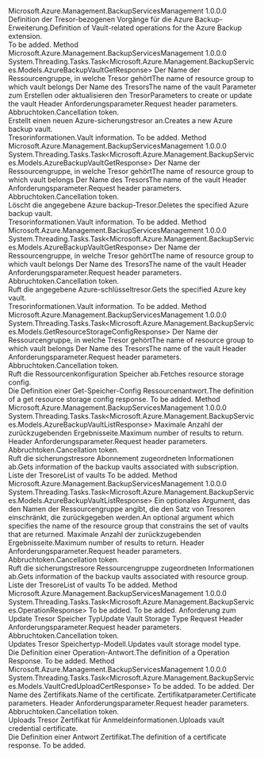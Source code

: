 <Type Name="IVaultOperations" FullName="Microsoft.Azure.Management.BackupServices.IVaultOperations">
  <TypeSignature Language="C#" Value="public interface IVaultOperations" />
  <TypeSignature Language="ILAsm" Value=".class public interface auto ansi abstract IVaultOperations" />
  <TypeSignature Language="DocId" Value="T:Microsoft.Azure.Management.BackupServices.IVaultOperations" />
  <TypeSignature Language="VB.NET" Value="Public Interface IVaultOperations" />
  <TypeSignature Language="F#" Value="type IVaultOperations = interface" />
  <AssemblyInfo>
    <AssemblyName>Microsoft.Azure.Management.BackupServicesManagement</AssemblyName>
    <AssemblyVersion>1.0.0.0</AssemblyVersion>
  </AssemblyInfo>
  <Interfaces />
  <Docs>
    <summary>
            <span data-ttu-id="308e8-101">Definition der Tresor-bezogenen Vorgänge für die Azure Backup-Erweiterung.</span><span class="sxs-lookup"><span data-stu-id="308e8-101">Definition of Vault-related operations for the Azure Backup extension.</span></span>
            </summary>
    <remarks>To be added.</remarks>
  </Docs>
  <Members>
    <Member MemberName="CreateOrUpdateAsync">
      <MemberSignature Language="C#" Value="public System.Threading.Tasks.Task&lt;Microsoft.Azure.Management.BackupServices.Models.AzureBackupVaultGetResponse&gt; CreateOrUpdateAsync (string resourceGroupName, string resourceName, Microsoft.Azure.Management.BackupServices.Models.AzureBackupVaultCreateOrUpdateParameters parameters, Microsoft.Azure.Management.BackupServices.Models.CustomRequestHeaders customRequestHeaders, System.Threading.CancellationToken cancellationToken);" />
      <MemberSignature Language="ILAsm" Value=".method public hidebysig newslot virtual instance class System.Threading.Tasks.Task`1&lt;class Microsoft.Azure.Management.BackupServices.Models.AzureBackupVaultGetResponse&gt; CreateOrUpdateAsync(string resourceGroupName, string resourceName, class Microsoft.Azure.Management.BackupServices.Models.AzureBackupVaultCreateOrUpdateParameters parameters, class Microsoft.Azure.Management.BackupServices.Models.CustomRequestHeaders customRequestHeaders, valuetype System.Threading.CancellationToken cancellationToken) cil managed" />
      <MemberSignature Language="DocId" Value="M:Microsoft.Azure.Management.BackupServices.IVaultOperations.CreateOrUpdateAsync(System.String,System.String,Microsoft.Azure.Management.BackupServices.Models.AzureBackupVaultCreateOrUpdateParameters,Microsoft.Azure.Management.BackupServices.Models.CustomRequestHeaders,System.Threading.CancellationToken)" />
      <MemberSignature Language="F#" Value="abstract member CreateOrUpdateAsync : string * string * Microsoft.Azure.Management.BackupServices.Models.AzureBackupVaultCreateOrUpdateParameters * Microsoft.Azure.Management.BackupServices.Models.CustomRequestHeaders * System.Threading.CancellationToken -&gt; System.Threading.Tasks.Task&lt;Microsoft.Azure.Management.BackupServices.Models.AzureBackupVaultGetResponse&gt;" Usage="iVaultOperations.CreateOrUpdateAsync (resourceGroupName, resourceName, parameters, customRequestHeaders, cancellationToken)" />
      <MemberType>Method</MemberType>
      <AssemblyInfo>
        <AssemblyName>Microsoft.Azure.Management.BackupServicesManagement</AssemblyName>
        <AssemblyVersion>1.0.0.0</AssemblyVersion>
      </AssemblyInfo>
      <ReturnValue>
        <ReturnType>System.Threading.Tasks.Task&lt;Microsoft.Azure.Management.BackupServices.Models.AzureBackupVaultGetResponse&gt;</ReturnType>
      </ReturnValue>
      <Parameters>
        <Parameter Name="resourceGroupName" Type="System.String" />
        <Parameter Name="resourceName" Type="System.String" />
        <Parameter Name="parameters" Type="Microsoft.Azure.Management.BackupServices.Models.AzureBackupVaultCreateOrUpdateParameters" />
        <Parameter Name="customRequestHeaders" Type="Microsoft.Azure.Management.BackupServices.Models.CustomRequestHeaders" />
        <Parameter Name="cancellationToken" Type="System.Threading.CancellationToken" />
      </Parameters>
      <Docs>
        <param name="resourceGroupName">
            <span data-ttu-id="308e8-102">Der Name der Ressourcengruppe, in welche Tresor gehört</span><span class="sxs-lookup"><span data-stu-id="308e8-102">The name of resource group to which vault belongs</span></span>
            </param>
        <param name="resourceName">
            <span data-ttu-id="308e8-103">Der Name des Tresors</span><span class="sxs-lookup"><span data-stu-id="308e8-103">The name of the vault</span></span>
            </param>
        <param name="parameters">
            <span data-ttu-id="308e8-104">Parameter zum Erstellen oder aktualisieren den Tresor</span><span class="sxs-lookup"><span data-stu-id="308e8-104">Parameters to create or update the vault</span></span>
            </param>
        <param name="customRequestHeaders">
            <span data-ttu-id="308e8-105">Header Anforderungsparameter.</span><span class="sxs-lookup"><span data-stu-id="308e8-105">Request header parameters.</span></span>
            </param>
        <param name="cancellationToken">
            <span data-ttu-id="308e8-106">Abbruchtoken.</span><span class="sxs-lookup"><span data-stu-id="308e8-106">Cancellation token.</span></span>
            </param>
        <summary>
            <span data-ttu-id="308e8-107">Erstellt einen neuen Azure-sicherungstresor an.</span><span class="sxs-lookup"><span data-stu-id="308e8-107">Creates a new Azure backup vault.</span></span>
            </summary>
        <returns>
            <span data-ttu-id="308e8-108">Tresorinformationen.</span><span class="sxs-lookup"><span data-stu-id="308e8-108">Vault information.</span></span>
            </returns>
        <remarks>To be added.</remarks>
      </Docs>
    </Member>
    <Member MemberName="DeleteAsync">
      <MemberSignature Language="C#" Value="public System.Threading.Tasks.Task&lt;Microsoft.Azure.Management.BackupServices.Models.AzureBackupVaultGetResponse&gt; DeleteAsync (string resourceGroupName, string resourceName, Microsoft.Azure.Management.BackupServices.Models.CustomRequestHeaders customRequestHeaders, System.Threading.CancellationToken cancellationToken);" />
      <MemberSignature Language="ILAsm" Value=".method public hidebysig newslot virtual instance class System.Threading.Tasks.Task`1&lt;class Microsoft.Azure.Management.BackupServices.Models.AzureBackupVaultGetResponse&gt; DeleteAsync(string resourceGroupName, string resourceName, class Microsoft.Azure.Management.BackupServices.Models.CustomRequestHeaders customRequestHeaders, valuetype System.Threading.CancellationToken cancellationToken) cil managed" />
      <MemberSignature Language="DocId" Value="M:Microsoft.Azure.Management.BackupServices.IVaultOperations.DeleteAsync(System.String,System.String,Microsoft.Azure.Management.BackupServices.Models.CustomRequestHeaders,System.Threading.CancellationToken)" />
      <MemberSignature Language="F#" Value="abstract member DeleteAsync : string * string * Microsoft.Azure.Management.BackupServices.Models.CustomRequestHeaders * System.Threading.CancellationToken -&gt; System.Threading.Tasks.Task&lt;Microsoft.Azure.Management.BackupServices.Models.AzureBackupVaultGetResponse&gt;" Usage="iVaultOperations.DeleteAsync (resourceGroupName, resourceName, customRequestHeaders, cancellationToken)" />
      <MemberType>Method</MemberType>
      <AssemblyInfo>
        <AssemblyName>Microsoft.Azure.Management.BackupServicesManagement</AssemblyName>
        <AssemblyVersion>1.0.0.0</AssemblyVersion>
      </AssemblyInfo>
      <ReturnValue>
        <ReturnType>System.Threading.Tasks.Task&lt;Microsoft.Azure.Management.BackupServices.Models.AzureBackupVaultGetResponse&gt;</ReturnType>
      </ReturnValue>
      <Parameters>
        <Parameter Name="resourceGroupName" Type="System.String" />
        <Parameter Name="resourceName" Type="System.String" />
        <Parameter Name="customRequestHeaders" Type="Microsoft.Azure.Management.BackupServices.Models.CustomRequestHeaders" />
        <Parameter Name="cancellationToken" Type="System.Threading.CancellationToken" />
      </Parameters>
      <Docs>
        <param name="resourceGroupName">
            <span data-ttu-id="308e8-109">Der Name der Ressourcengruppe, in welche Tresor gehört</span><span class="sxs-lookup"><span data-stu-id="308e8-109">The name of resource group to which vault belongs</span></span>
            </param>
        <param name="resourceName">
            <span data-ttu-id="308e8-110">Der Name des Tresors</span><span class="sxs-lookup"><span data-stu-id="308e8-110">The name of the vault</span></span>
            </param>
        <param name="customRequestHeaders">
            <span data-ttu-id="308e8-111">Header Anforderungsparameter.</span><span class="sxs-lookup"><span data-stu-id="308e8-111">Request header parameters.</span></span>
            </param>
        <param name="cancellationToken">
            <span data-ttu-id="308e8-112">Abbruchtoken.</span><span class="sxs-lookup"><span data-stu-id="308e8-112">Cancellation token.</span></span>
            </param>
        <summary>
            <span data-ttu-id="308e8-113">Löscht die angegebene Azure backup-Tresor.</span><span class="sxs-lookup"><span data-stu-id="308e8-113">Deletes the specified Azure backup vault.</span></span>
            </summary>
        <returns>
            <span data-ttu-id="308e8-114">Tresorinformationen.</span><span class="sxs-lookup"><span data-stu-id="308e8-114">Vault information.</span></span>
            </returns>
        <remarks>To be added.</remarks>
      </Docs>
    </Member>
    <Member MemberName="GetAsync">
      <MemberSignature Language="C#" Value="public System.Threading.Tasks.Task&lt;Microsoft.Azure.Management.BackupServices.Models.AzureBackupVaultGetResponse&gt; GetAsync (string resourceGroupName, string resourceName, Microsoft.Azure.Management.BackupServices.Models.CustomRequestHeaders customRequestHeaders, System.Threading.CancellationToken cancellationToken);" />
      <MemberSignature Language="ILAsm" Value=".method public hidebysig newslot virtual instance class System.Threading.Tasks.Task`1&lt;class Microsoft.Azure.Management.BackupServices.Models.AzureBackupVaultGetResponse&gt; GetAsync(string resourceGroupName, string resourceName, class Microsoft.Azure.Management.BackupServices.Models.CustomRequestHeaders customRequestHeaders, valuetype System.Threading.CancellationToken cancellationToken) cil managed" />
      <MemberSignature Language="DocId" Value="M:Microsoft.Azure.Management.BackupServices.IVaultOperations.GetAsync(System.String,System.String,Microsoft.Azure.Management.BackupServices.Models.CustomRequestHeaders,System.Threading.CancellationToken)" />
      <MemberSignature Language="F#" Value="abstract member GetAsync : string * string * Microsoft.Azure.Management.BackupServices.Models.CustomRequestHeaders * System.Threading.CancellationToken -&gt; System.Threading.Tasks.Task&lt;Microsoft.Azure.Management.BackupServices.Models.AzureBackupVaultGetResponse&gt;" Usage="iVaultOperations.GetAsync (resourceGroupName, resourceName, customRequestHeaders, cancellationToken)" />
      <MemberType>Method</MemberType>
      <AssemblyInfo>
        <AssemblyName>Microsoft.Azure.Management.BackupServicesManagement</AssemblyName>
        <AssemblyVersion>1.0.0.0</AssemblyVersion>
      </AssemblyInfo>
      <ReturnValue>
        <ReturnType>System.Threading.Tasks.Task&lt;Microsoft.Azure.Management.BackupServices.Models.AzureBackupVaultGetResponse&gt;</ReturnType>
      </ReturnValue>
      <Parameters>
        <Parameter Name="resourceGroupName" Type="System.String" />
        <Parameter Name="resourceName" Type="System.String" />
        <Parameter Name="customRequestHeaders" Type="Microsoft.Azure.Management.BackupServices.Models.CustomRequestHeaders" />
        <Parameter Name="cancellationToken" Type="System.Threading.CancellationToken" />
      </Parameters>
      <Docs>
        <param name="resourceGroupName">
            <span data-ttu-id="308e8-115">Der Name der Ressourcengruppe, in welche Tresor gehört</span><span class="sxs-lookup"><span data-stu-id="308e8-115">The name of resource group to which vault belongs</span></span>
            </param>
        <param name="resourceName">
            <span data-ttu-id="308e8-116">Der Name des Tresors</span><span class="sxs-lookup"><span data-stu-id="308e8-116">The name of the vault</span></span>
            </param>
        <param name="customRequestHeaders">
            <span data-ttu-id="308e8-117">Header Anforderungsparameter.</span><span class="sxs-lookup"><span data-stu-id="308e8-117">Request header parameters.</span></span>
            </param>
        <param name="cancellationToken">
            <span data-ttu-id="308e8-118">Abbruchtoken.</span><span class="sxs-lookup"><span data-stu-id="308e8-118">Cancellation token.</span></span>
            </param>
        <summary>
            <span data-ttu-id="308e8-119">Ruft die angegebene Azure-schlüsseltresor.</span><span class="sxs-lookup"><span data-stu-id="308e8-119">Gets the specified Azure key vault.</span></span>
            </summary>
        <returns>
            <span data-ttu-id="308e8-120">Tresorinformationen.</span><span class="sxs-lookup"><span data-stu-id="308e8-120">Vault information.</span></span>
            </returns>
        <remarks>To be added.</remarks>
      </Docs>
    </Member>
    <Member MemberName="GetResourceStorageConfigAsync">
      <MemberSignature Language="C#" Value="public System.Threading.Tasks.Task&lt;Microsoft.Azure.Management.BackupServices.Models.GetResourceStorageConfigResponse&gt; GetResourceStorageConfigAsync (string resourceGroupName, string resourceName, Microsoft.Azure.Management.BackupServices.Models.CustomRequestHeaders customRequestHeaders, System.Threading.CancellationToken cancellationToken);" />
      <MemberSignature Language="ILAsm" Value=".method public hidebysig newslot virtual instance class System.Threading.Tasks.Task`1&lt;class Microsoft.Azure.Management.BackupServices.Models.GetResourceStorageConfigResponse&gt; GetResourceStorageConfigAsync(string resourceGroupName, string resourceName, class Microsoft.Azure.Management.BackupServices.Models.CustomRequestHeaders customRequestHeaders, valuetype System.Threading.CancellationToken cancellationToken) cil managed" />
      <MemberSignature Language="DocId" Value="M:Microsoft.Azure.Management.BackupServices.IVaultOperations.GetResourceStorageConfigAsync(System.String,System.String,Microsoft.Azure.Management.BackupServices.Models.CustomRequestHeaders,System.Threading.CancellationToken)" />
      <MemberSignature Language="F#" Value="abstract member GetResourceStorageConfigAsync : string * string * Microsoft.Azure.Management.BackupServices.Models.CustomRequestHeaders * System.Threading.CancellationToken -&gt; System.Threading.Tasks.Task&lt;Microsoft.Azure.Management.BackupServices.Models.GetResourceStorageConfigResponse&gt;" Usage="iVaultOperations.GetResourceStorageConfigAsync (resourceGroupName, resourceName, customRequestHeaders, cancellationToken)" />
      <MemberType>Method</MemberType>
      <AssemblyInfo>
        <AssemblyName>Microsoft.Azure.Management.BackupServicesManagement</AssemblyName>
        <AssemblyVersion>1.0.0.0</AssemblyVersion>
      </AssemblyInfo>
      <ReturnValue>
        <ReturnType>System.Threading.Tasks.Task&lt;Microsoft.Azure.Management.BackupServices.Models.GetResourceStorageConfigResponse&gt;</ReturnType>
      </ReturnValue>
      <Parameters>
        <Parameter Name="resourceGroupName" Type="System.String" />
        <Parameter Name="resourceName" Type="System.String" />
        <Parameter Name="customRequestHeaders" Type="Microsoft.Azure.Management.BackupServices.Models.CustomRequestHeaders" />
        <Parameter Name="cancellationToken" Type="System.Threading.CancellationToken" />
      </Parameters>
      <Docs>
        <param name="resourceGroupName">
            <span data-ttu-id="308e8-121">Der Name der Ressourcengruppe, in welche Tresor gehört</span><span class="sxs-lookup"><span data-stu-id="308e8-121">The name of resource group to which vault belongs</span></span>
            </param>
        <param name="resourceName">
            <span data-ttu-id="308e8-122">Der Name des Tresors</span><span class="sxs-lookup"><span data-stu-id="308e8-122">The name of the vault</span></span>
            </param>
        <param name="customRequestHeaders">
            <span data-ttu-id="308e8-123">Header Anforderungsparameter.</span><span class="sxs-lookup"><span data-stu-id="308e8-123">Request header parameters.</span></span>
            </param>
        <param name="cancellationToken">
            <span data-ttu-id="308e8-124">Abbruchtoken.</span><span class="sxs-lookup"><span data-stu-id="308e8-124">Cancellation token.</span></span>
            </param>
        <summary>
            <span data-ttu-id="308e8-125">Ruft die Ressourcenkonfiguration Speicher ab.</span><span class="sxs-lookup"><span data-stu-id="308e8-125">Fetches resource storage config.</span></span>
            </summary>
        <returns>
            <span data-ttu-id="308e8-126">Die Definition einer Get-Speicher-Config Ressourcenantwort.</span><span class="sxs-lookup"><span data-stu-id="308e8-126">The definition of a get resource storage config response.</span></span>
            </returns>
        <remarks>To be added.</remarks>
      </Docs>
    </Member>
    <Member MemberName="ListAsync">
      <MemberSignature Language="C#" Value="public System.Threading.Tasks.Task&lt;Microsoft.Azure.Management.BackupServices.Models.AzureBackupVaultListResponse&gt; ListAsync (int top, Microsoft.Azure.Management.BackupServices.Models.CustomRequestHeaders customRequestHeaders, System.Threading.CancellationToken cancellationToken);" />
      <MemberSignature Language="ILAsm" Value=".method public hidebysig newslot virtual instance class System.Threading.Tasks.Task`1&lt;class Microsoft.Azure.Management.BackupServices.Models.AzureBackupVaultListResponse&gt; ListAsync(int32 top, class Microsoft.Azure.Management.BackupServices.Models.CustomRequestHeaders customRequestHeaders, valuetype System.Threading.CancellationToken cancellationToken) cil managed" />
      <MemberSignature Language="DocId" Value="M:Microsoft.Azure.Management.BackupServices.IVaultOperations.ListAsync(System.Int32,Microsoft.Azure.Management.BackupServices.Models.CustomRequestHeaders,System.Threading.CancellationToken)" />
      <MemberSignature Language="F#" Value="abstract member ListAsync : int * Microsoft.Azure.Management.BackupServices.Models.CustomRequestHeaders * System.Threading.CancellationToken -&gt; System.Threading.Tasks.Task&lt;Microsoft.Azure.Management.BackupServices.Models.AzureBackupVaultListResponse&gt;" Usage="iVaultOperations.ListAsync (top, customRequestHeaders, cancellationToken)" />
      <MemberType>Method</MemberType>
      <AssemblyInfo>
        <AssemblyName>Microsoft.Azure.Management.BackupServicesManagement</AssemblyName>
        <AssemblyVersion>1.0.0.0</AssemblyVersion>
      </AssemblyInfo>
      <ReturnValue>
        <ReturnType>System.Threading.Tasks.Task&lt;Microsoft.Azure.Management.BackupServices.Models.AzureBackupVaultListResponse&gt;</ReturnType>
      </ReturnValue>
      <Parameters>
        <Parameter Name="top" Type="System.Int32" />
        <Parameter Name="customRequestHeaders" Type="Microsoft.Azure.Management.BackupServices.Models.CustomRequestHeaders" />
        <Parameter Name="cancellationToken" Type="System.Threading.CancellationToken" />
      </Parameters>
      <Docs>
        <param name="top">
            <span data-ttu-id="308e8-127">Maximale Anzahl der zurückzugebenden Ergebnisseite.</span><span class="sxs-lookup"><span data-stu-id="308e8-127">Maximum number of results to return.</span></span>
            </param>
        <param name="customRequestHeaders">
            <span data-ttu-id="308e8-128">Header Anforderungsparameter.</span><span class="sxs-lookup"><span data-stu-id="308e8-128">Request header parameters.</span></span>
            </param>
        <param name="cancellationToken">
            <span data-ttu-id="308e8-129">Abbruchtoken.</span><span class="sxs-lookup"><span data-stu-id="308e8-129">Cancellation token.</span></span>
            </param>
        <summary>
            <span data-ttu-id="308e8-130">Ruft die sicherungstresore Abonnement zugeordneten Informationen ab.</span><span class="sxs-lookup"><span data-stu-id="308e8-130">Gets information of the backup vaults associated with subscription.</span></span>
            </summary>
        <returns>
            <span data-ttu-id="308e8-131">Liste der Tresore</span><span class="sxs-lookup"><span data-stu-id="308e8-131">List of vaults</span></span>
            </returns>
        <remarks>To be added.</remarks>
      </Docs>
    </Member>
    <Member MemberName="ListByResourceGroupAsync">
      <MemberSignature Language="C#" Value="public System.Threading.Tasks.Task&lt;Microsoft.Azure.Management.BackupServices.Models.AzureBackupVaultListResponse&gt; ListByResourceGroupAsync (string resourceGroupName, int top, Microsoft.Azure.Management.BackupServices.Models.CustomRequestHeaders customRequestHeaders, System.Threading.CancellationToken cancellationToken);" />
      <MemberSignature Language="ILAsm" Value=".method public hidebysig newslot virtual instance class System.Threading.Tasks.Task`1&lt;class Microsoft.Azure.Management.BackupServices.Models.AzureBackupVaultListResponse&gt; ListByResourceGroupAsync(string resourceGroupName, int32 top, class Microsoft.Azure.Management.BackupServices.Models.CustomRequestHeaders customRequestHeaders, valuetype System.Threading.CancellationToken cancellationToken) cil managed" />
      <MemberSignature Language="DocId" Value="M:Microsoft.Azure.Management.BackupServices.IVaultOperations.ListByResourceGroupAsync(System.String,System.Int32,Microsoft.Azure.Management.BackupServices.Models.CustomRequestHeaders,System.Threading.CancellationToken)" />
      <MemberSignature Language="F#" Value="abstract member ListByResourceGroupAsync : string * int * Microsoft.Azure.Management.BackupServices.Models.CustomRequestHeaders * System.Threading.CancellationToken -&gt; System.Threading.Tasks.Task&lt;Microsoft.Azure.Management.BackupServices.Models.AzureBackupVaultListResponse&gt;" Usage="iVaultOperations.ListByResourceGroupAsync (resourceGroupName, top, customRequestHeaders, cancellationToken)" />
      <MemberType>Method</MemberType>
      <AssemblyInfo>
        <AssemblyName>Microsoft.Azure.Management.BackupServicesManagement</AssemblyName>
        <AssemblyVersion>1.0.0.0</AssemblyVersion>
      </AssemblyInfo>
      <ReturnValue>
        <ReturnType>System.Threading.Tasks.Task&lt;Microsoft.Azure.Management.BackupServices.Models.AzureBackupVaultListResponse&gt;</ReturnType>
      </ReturnValue>
      <Parameters>
        <Parameter Name="resourceGroupName" Type="System.String" />
        <Parameter Name="top" Type="System.Int32" />
        <Parameter Name="customRequestHeaders" Type="Microsoft.Azure.Management.BackupServices.Models.CustomRequestHeaders" />
        <Parameter Name="cancellationToken" Type="System.Threading.CancellationToken" />
      </Parameters>
      <Docs>
        <param name="resourceGroupName">
            <span data-ttu-id="308e8-132">Ein optionales Argument, das den Namen der Ressourcengruppe angibt, die den Satz von Tresoren einschränkt, die zurückgegeben werden.</span><span class="sxs-lookup"><span data-stu-id="308e8-132">An optional argument which specifies the name of the resource group that constrains the set of vaults that are returned.</span></span>
            </param>
        <param name="top">
            <span data-ttu-id="308e8-133">Maximale Anzahl der zurückzugebenden Ergebnisseite.</span><span class="sxs-lookup"><span data-stu-id="308e8-133">Maximum number of results to return.</span></span>
            </param>
        <param name="customRequestHeaders">
            <span data-ttu-id="308e8-134">Header Anforderungsparameter.</span><span class="sxs-lookup"><span data-stu-id="308e8-134">Request header parameters.</span></span>
            </param>
        <param name="cancellationToken">
            <span data-ttu-id="308e8-135">Abbruchtoken.</span><span class="sxs-lookup"><span data-stu-id="308e8-135">Cancellation token.</span></span>
            </param>
        <summary>
            <span data-ttu-id="308e8-136">Ruft die sicherungstresore Ressourcengruppe zugeordneten Informationen ab.</span><span class="sxs-lookup"><span data-stu-id="308e8-136">Gets information of the backup vaults associated with resource group.</span></span>
            </summary>
        <returns>
            <span data-ttu-id="308e8-137">Liste der Tresore</span><span class="sxs-lookup"><span data-stu-id="308e8-137">List of vaults</span></span>
            </returns>
        <remarks>To be added.</remarks>
      </Docs>
    </Member>
    <Member MemberName="UpdateStorageTypeAsync">
      <MemberSignature Language="C#" Value="public System.Threading.Tasks.Task&lt;Microsoft.Azure.Management.BackupServices.OperationResponse&gt; UpdateStorageTypeAsync (string resourceGroupName, string resourceName, Microsoft.Azure.Management.BackupServices.Models.UpdateVaultStorageTypeRequest updateVaultStorageTypeRequest, Microsoft.Azure.Management.BackupServices.Models.CustomRequestHeaders customRequestHeaders, System.Threading.CancellationToken cancellationToken);" />
      <MemberSignature Language="ILAsm" Value=".method public hidebysig newslot virtual instance class System.Threading.Tasks.Task`1&lt;class Microsoft.Azure.Management.BackupServices.OperationResponse&gt; UpdateStorageTypeAsync(string resourceGroupName, string resourceName, class Microsoft.Azure.Management.BackupServices.Models.UpdateVaultStorageTypeRequest updateVaultStorageTypeRequest, class Microsoft.Azure.Management.BackupServices.Models.CustomRequestHeaders customRequestHeaders, valuetype System.Threading.CancellationToken cancellationToken) cil managed" />
      <MemberSignature Language="DocId" Value="M:Microsoft.Azure.Management.BackupServices.IVaultOperations.UpdateStorageTypeAsync(System.String,System.String,Microsoft.Azure.Management.BackupServices.Models.UpdateVaultStorageTypeRequest,Microsoft.Azure.Management.BackupServices.Models.CustomRequestHeaders,System.Threading.CancellationToken)" />
      <MemberSignature Language="F#" Value="abstract member UpdateStorageTypeAsync : string * string * Microsoft.Azure.Management.BackupServices.Models.UpdateVaultStorageTypeRequest * Microsoft.Azure.Management.BackupServices.Models.CustomRequestHeaders * System.Threading.CancellationToken -&gt; System.Threading.Tasks.Task&lt;Microsoft.Azure.Management.BackupServices.OperationResponse&gt;" Usage="iVaultOperations.UpdateStorageTypeAsync (resourceGroupName, resourceName, updateVaultStorageTypeRequest, customRequestHeaders, cancellationToken)" />
      <MemberType>Method</MemberType>
      <AssemblyInfo>
        <AssemblyName>Microsoft.Azure.Management.BackupServicesManagement</AssemblyName>
        <AssemblyVersion>1.0.0.0</AssemblyVersion>
      </AssemblyInfo>
      <ReturnValue>
        <ReturnType>System.Threading.Tasks.Task&lt;Microsoft.Azure.Management.BackupServices.OperationResponse&gt;</ReturnType>
      </ReturnValue>
      <Parameters>
        <Parameter Name="resourceGroupName" Type="System.String" />
        <Parameter Name="resourceName" Type="System.String" />
        <Parameter Name="updateVaultStorageTypeRequest" Type="Microsoft.Azure.Management.BackupServices.Models.UpdateVaultStorageTypeRequest" />
        <Parameter Name="customRequestHeaders" Type="Microsoft.Azure.Management.BackupServices.Models.CustomRequestHeaders" />
        <Parameter Name="cancellationToken" Type="System.Threading.CancellationToken" />
      </Parameters>
      <Docs>
        <param name="resourceGroupName">To be added.</param>
        <param name="resourceName">To be added.</param>
        <param name="updateVaultStorageTypeRequest">
            <span data-ttu-id="308e8-138">Anforderung zum Update Tresor Speicher Typ</span><span class="sxs-lookup"><span data-stu-id="308e8-138">Update Vault Storage Type Request</span></span>
            </param>
        <param name="customRequestHeaders">
            <span data-ttu-id="308e8-139">Header Anforderungsparameter.</span><span class="sxs-lookup"><span data-stu-id="308e8-139">Request header parameters.</span></span>
            </param>
        <param name="cancellationToken">
            <span data-ttu-id="308e8-140">Abbruchtoken.</span><span class="sxs-lookup"><span data-stu-id="308e8-140">Cancellation token.</span></span>
            </param>
        <summary>
            <span data-ttu-id="308e8-141">Updates Tresor Speichertyp-Modell.</span><span class="sxs-lookup"><span data-stu-id="308e8-141">Updates vault storage model type.</span></span>
            </summary>
        <returns>
            <span data-ttu-id="308e8-142">Die Definition einer Operation-Antwort.</span><span class="sxs-lookup"><span data-stu-id="308e8-142">The definition of a Operation Response.</span></span>
            </returns>
        <remarks>To be added.</remarks>
      </Docs>
    </Member>
    <Member MemberName="UploadCertificateAsync">
      <MemberSignature Language="C#" Value="public System.Threading.Tasks.Task&lt;Microsoft.Azure.Management.BackupServices.Models.VaultCredUploadCertResponse&gt; UploadCertificateAsync (string resourceGroupName, string resourceName, string certificateName, Microsoft.Azure.Management.BackupServices.Models.VaultCredUploadCertRequest vaultCredUploadCertRequest, Microsoft.Azure.Management.BackupServices.Models.CustomRequestHeaders customRequestHeaders, System.Threading.CancellationToken cancellationToken);" />
      <MemberSignature Language="ILAsm" Value=".method public hidebysig newslot virtual instance class System.Threading.Tasks.Task`1&lt;class Microsoft.Azure.Management.BackupServices.Models.VaultCredUploadCertResponse&gt; UploadCertificateAsync(string resourceGroupName, string resourceName, string certificateName, class Microsoft.Azure.Management.BackupServices.Models.VaultCredUploadCertRequest vaultCredUploadCertRequest, class Microsoft.Azure.Management.BackupServices.Models.CustomRequestHeaders customRequestHeaders, valuetype System.Threading.CancellationToken cancellationToken) cil managed" />
      <MemberSignature Language="DocId" Value="M:Microsoft.Azure.Management.BackupServices.IVaultOperations.UploadCertificateAsync(System.String,System.String,System.String,Microsoft.Azure.Management.BackupServices.Models.VaultCredUploadCertRequest,Microsoft.Azure.Management.BackupServices.Models.CustomRequestHeaders,System.Threading.CancellationToken)" />
      <MemberSignature Language="F#" Value="abstract member UploadCertificateAsync : string * string * string * Microsoft.Azure.Management.BackupServices.Models.VaultCredUploadCertRequest * Microsoft.Azure.Management.BackupServices.Models.CustomRequestHeaders * System.Threading.CancellationToken -&gt; System.Threading.Tasks.Task&lt;Microsoft.Azure.Management.BackupServices.Models.VaultCredUploadCertResponse&gt;" Usage="iVaultOperations.UploadCertificateAsync (resourceGroupName, resourceName, certificateName, vaultCredUploadCertRequest, customRequestHeaders, cancellationToken)" />
      <MemberType>Method</MemberType>
      <AssemblyInfo>
        <AssemblyName>Microsoft.Azure.Management.BackupServicesManagement</AssemblyName>
        <AssemblyVersion>1.0.0.0</AssemblyVersion>
      </AssemblyInfo>
      <ReturnValue>
        <ReturnType>System.Threading.Tasks.Task&lt;Microsoft.Azure.Management.BackupServices.Models.VaultCredUploadCertResponse&gt;</ReturnType>
      </ReturnValue>
      <Parameters>
        <Parameter Name="resourceGroupName" Type="System.String" />
        <Parameter Name="resourceName" Type="System.String" />
        <Parameter Name="certificateName" Type="System.String" />
        <Parameter Name="vaultCredUploadCertRequest" Type="Microsoft.Azure.Management.BackupServices.Models.VaultCredUploadCertRequest" />
        <Parameter Name="customRequestHeaders" Type="Microsoft.Azure.Management.BackupServices.Models.CustomRequestHeaders" />
        <Parameter Name="cancellationToken" Type="System.Threading.CancellationToken" />
      </Parameters>
      <Docs>
        <param name="resourceGroupName">To be added.</param>
        <param name="resourceName">To be added.</param>
        <param name="certificateName">
            <span data-ttu-id="308e8-143">Der Name des Zertifikats.</span><span class="sxs-lookup"><span data-stu-id="308e8-143">Name of the certificate.</span></span>
            </param>
        <param name="vaultCredUploadCertRequest">
            <span data-ttu-id="308e8-144">Zertifikatparameter.</span><span class="sxs-lookup"><span data-stu-id="308e8-144">Certificate parameters.</span></span>
            </param>
        <param name="customRequestHeaders">
            <span data-ttu-id="308e8-145">Header Anforderungsparameter.</span><span class="sxs-lookup"><span data-stu-id="308e8-145">Request header parameters.</span></span>
            </param>
        <param name="cancellationToken">
            <span data-ttu-id="308e8-146">Abbruchtoken.</span><span class="sxs-lookup"><span data-stu-id="308e8-146">Cancellation token.</span></span>
            </param>
        <summary>
            <span data-ttu-id="308e8-147">Uploads Tresor Zertifikat für Anmeldeinformationen.</span><span class="sxs-lookup"><span data-stu-id="308e8-147">Uploads vault credential certificate.</span></span>
            </summary>
        <returns>
            <span data-ttu-id="308e8-148">Die Definition einer Antwort Zertifikat.</span><span class="sxs-lookup"><span data-stu-id="308e8-148">The definition of a certificate response.</span></span>
            </returns>
        <remarks>To be added.</remarks>
      </Docs>
    </Member>
  </Members>
</Type>